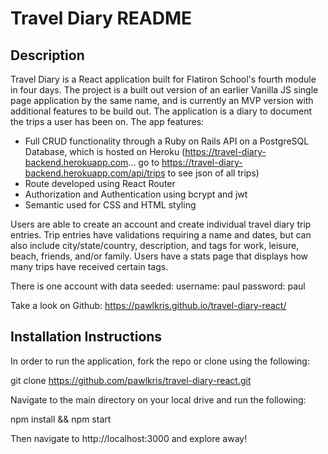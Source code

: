 # Travel Diary README

## Description
Travel Diary is a React application built for Flatiron School's fourth module in four days. The project is a built out version of an earlier Vanilla JS single page application by the same name, and is currently an MVP version with additional features to be build out. The application is a diary to document the trips a user has been on. The app features:

* Full CRUD functionality through a Ruby on Rails API on a PostgreSQL Database, which is hosted on Heroku (https://travel-diary-backend.herokuapp.com... go to https://travel-diary-backend.herokuapp.com/api/trips to see json of all trips)
* Route developed using React Router
* Authorization and Authentication using bcrypt and jwt
* Semantic used for CSS and HTML styling

Users are able to create an account and create individual travel diary trip entries. Trip entries have validations requiring a name and dates, but can also include city/state/country, description, and tags for work, leisure, beach, friends, and/or family. Users have a stats page that displays how many trips have received certain tags.

There is one account with data seeded: username: paul password: paul 

Take a look on Github: https://pawlkris.github.io/travel-diary-react/

## Installation Instructions
In order to run the application, fork the repo or clone using the following:

git clone https://github.com/pawlkris/travel-diary-react.git

Navigate to the main directory on your local drive and run the following:

npm install && npm start

Then navigate to http://localhost:3000 and explore away!

